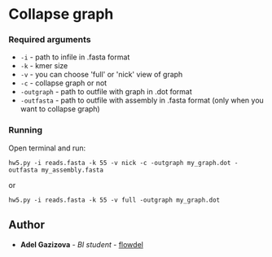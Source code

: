 # Collapse graph 
### Required arguments

* ```-i``` - path to infile in  .fasta format
* ```-k``` - kmer size
* ```-v``` - you can choose 'full' or 'nick' view of graph
* ```-c``` - collapse graph or not
* ```-outgraph``` - path to outfile with graph in .dot format
* ```-outfasta``` - path to outfile with assembly in .fasta format (only when you want to collapse graph)

### Running

Open terminal and run:
```
hw5.py -i reads.fasta -k 55 -v nick -c -outgraph my_graph.dot -outfasta my_assembly.fasta
```
or
```
hw5.py -i reads.fasta -k 55 -v full -outgraph my_graph.dot 
```


## Author

* **Adel Gazizova** - *BI student* - [flowdel](https://github.com/flowdel)
